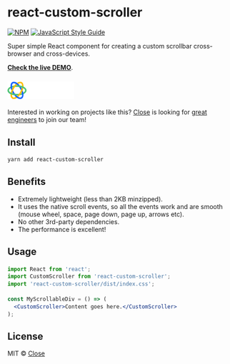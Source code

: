 # react-custom-scroller

[![NPM](https://img.shields.io/npm/v/react-custom-scroller.svg)](https://www.npmjs.com/package/react-custom-scroller) [![JavaScript Style Guide](https://img.shields.io/badge/code%20style-prettier-success)](https://prettier.io)

Super simple React component for creating a custom scrollbar cross-browser and cross-devices.

[**Check the live DEMO**](https://closeio.github.io/react-custom-scroller/).

### <img height="40px" src="./close.svg" />

Interested in working on projects like this? [Close](https://close.com) is looking for [great engineers](https://jobs.close.com) to join our team!

## Install

```bash
yarn add react-custom-scroller
```

## Benefits

- Extremely lightweight (less than 2KB minzipped).
- It uses the native scroll events, so all the events work and are smooth (mouse wheel, space, page down, page up, arrows etc).
- No other 3rd-party dependencies.
- The performance is excellent!

## Usage

```jsx
import React from 'react';
import CustomScroller from 'react-custom-scroller';
import 'react-custom-scroller/dist/index.css';

const MyScrollableDiv = () => (
  <CustomScroller>Content goes here.</CustomScroller>
);
```

## License

MIT © [Close](https://github.com/closeio)
